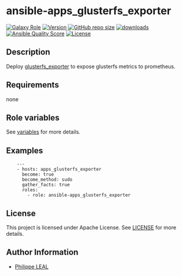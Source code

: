 # ansible-apps_glusterfs_exporter

[![Galaxy Role](https://img.shields.io/badge/galaxy-apps_glusterfs_exporter-purple?style=flat)](https://galaxy.ansible.com/lotusnoir/apps_glusterfs_exporter)
[![Version](https://img.shields.io/github/release/lotusnoir/ansible-apps_glusterfs_exporter.svg)](https://github.com/lotusnoir/ansible-apps_glusterfs_exporter/releases/latest)
[![GitHub repo size](https://img.shields.io/github/repo-size/lotusnoir/ansible-apps_glusterfs_exporter?color=orange&style=flat)](https://galaxy.ansible.com/lotusnoir/apps_glusterfs_exporter)
[![downloads](https://img.shields.io/ansible/role/d/56083)](https://galaxy.ansible.com/lotusnoir/apps_glusterfs_exporter)
[![Ansible Quality Score](https://img.shields.io/ansible/quality/56083)](https://galaxy.ansible.com/lotusnoir/apps_glusterfs_exporter)
[![License](https://img.shields.io/badge/license-Apache--2.0-brightgreen?style=flat)](https://opensource.org/licenses/Apache-2.0)

## Description

Deploy [glusterfs_exporter](https://github.com/gluster/gluster-prometheus) to expose glusterfs metrics to prometheus.
## Requirements

none

## Role variables

See [variables](/defaults/main.yml) for more details.

## Examples

        ---
        - hosts: apps_glusterfs_exporter
          become: true
          become_method: sudo
          gather_facts: true
          roles:
            - role: ansible-apps_glusterfs_exporter


## License

This project is licensed under Apache License. See [LICENSE](/LICENSE) for more details.

## Author Information

- [Philippe LEAL](https://github.com/lotusnoir)
